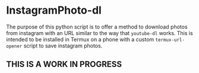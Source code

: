 # InstagramPhoto-dl
The purpose of this python script is to offer a method to download photos from instagram 
with an URL similar to the way that `youtube-dl` works. This is intended to be installed in
Termux on a phone with a custom `termux-url-opener` script to save instagram photos.

## **THIS IS A WORK IN PROGRESS**